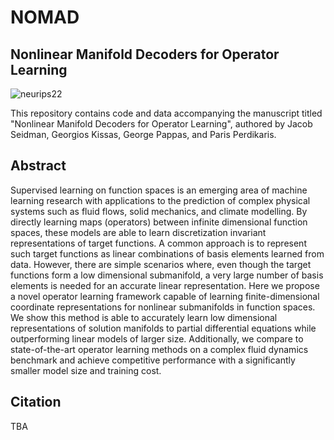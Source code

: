 # NOMAD
## Nonlinear Manifold Decoders for Operator Learning

![neurips22](https://user-images.githubusercontent.com/3844367/169362195-c4f43763-e8ab-4d5a-90ba-d681b648f9a6.png)

This repository contains code and data accompanying the manuscript titled "Nonlinear Manifold Decoders for Operator Learning", authored by Jacob Seidman, Georgios Kissas, George Pappas, and Paris Perdikaris.

## Abstract

Supervised learning on function spaces is an emerging area of machine learning research with applications to the prediction of complex physical systems such as fluid flows, solid mechanics, and climate modelling.  By directly learning maps (operators) between infinite dimensional function spaces, these models are able to learn discretization invariant representations of target functions.  A common approach is to represent such target functions as linear combinations of basis elements learned from data. However, there are simple scenarios where, even though the target functions form a low dimensional submanifold, a very large number of basis elements is needed for an accurate linear representation. Here we propose a novel operator learning framework capable of learning  finite-dimensional coordinate representations for nonlinear submanifolds in function spaces.  We show this method is able to accurately learn low dimensional representations of solution manifolds to partial differential equations while outperforming linear models of larger size.  Additionally, we compare to state-of-the-art operator learning methods on a complex fluid dynamics benchmark and achieve competitive performance with a significantly smaller model size and training cost.

## Citation

TBA
